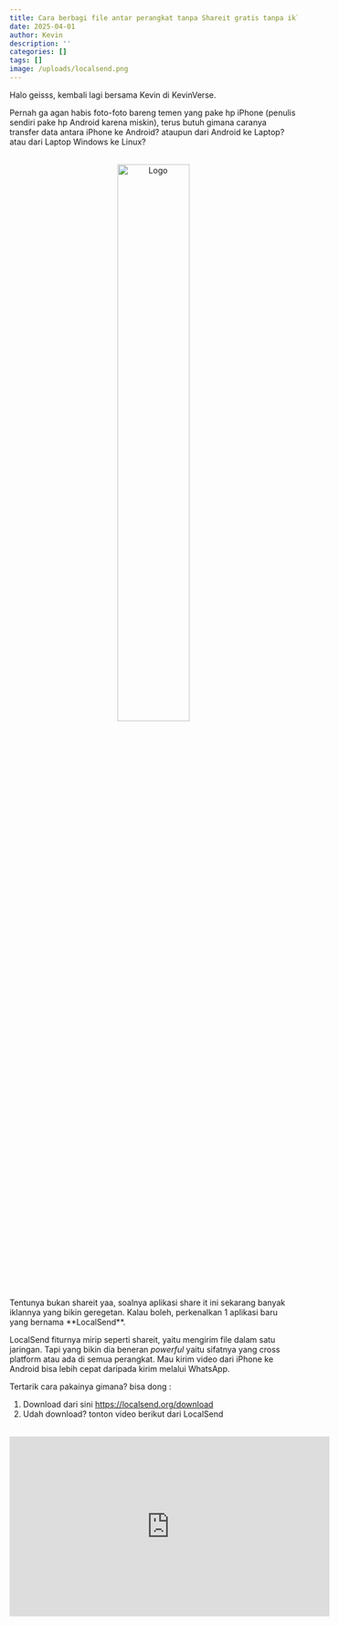 ```yaml
---
title: Cara berbagi file antar perangkat tanpa Shareit gratis tanpa iklan (Alternatif AirDrop)
date: 2025-04-01
author: Kevin
description: ''
categories: []
tags: []
image: /uploads/localsend.png
---
```

Halo geisss, kembali lagi bersama Kevin di KevinVerse. 

Pernah ga agan habis foto-foto bareng temen yang pake hp iPhone (penulis sendiri pake hp Android karena miskin), terus butuh gimana caranya transfer data antara iPhone ke Android? ataupun dari Android ke Laptop? atau dari Laptop Windows ke Linux?<br><br>
<div style="text-align: center;">
  <img src="/uploads/Logo%20Cross%20platform.png" width=50%  alt="Logo">
</div>
<br><br>
Tentunya bukan shareit yaa, soalnya aplikasi share it ini sekarang banyak iklannya yang bikin geregetan. Kalau boleh, perkenalkan 1 aplikasi baru yang bernama **LocalSend**. 

LocalSend fiturnya mirip seperti shareit, yaitu mengirim file dalam satu jaringan. Tapi yang bikin dia beneran _powerful_ yaitu sifatnya yang cross platform atau ada di semua perangkat. Mau kirim video dari iPhone ke Android bisa lebih cepat daripada kirim melalui WhatsApp.

Tertarik cara pakainya gimana? bisa dong :

1. Download dari  sini https://localsend.org/download
2. Udah download? tonton video berikut dari LocalSend 
<br>

<div style="text-align: center;">
  <iframe width="560" height="315" src="https://www.youtube.com/embed/2ITezMkbAqE?si=CeuwfUfojG8xIAKz" title="YouTube video player" frameborder="0" allow="accelerometer; autoplay; clipboard-write; encrypted-media; gyroscope; picture-in-picture; web-share" referrerpolicy="strict-origin-when-cross-origin" allowfullscreen></iframe>
</div>
